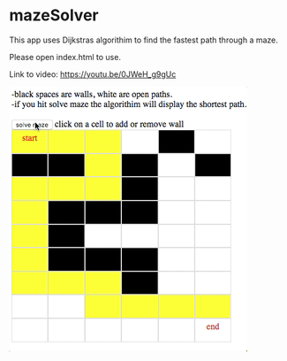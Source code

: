 # mazeSolver
This app uses Dijkstras algorithim to find the fastest path through a maze.

Please open index.html to use.

Link to video:
https://youtu.be/0JWeH_g9gUc


![](maze-solver-sc.png)
